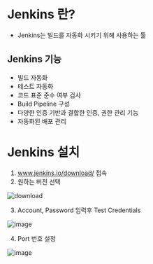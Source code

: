 Jenkins 란?
===

+ Jenkins는 빌드를 자동화 시키기 위해 사용하는 툴

Jenkins 기능
---

+ 빌드 자동화
+ 테스트 자동화
+ 코드 표준 준수 여부 검사
+ Build Pipeline 구성
+ 다양한 인증 기반과 결합한 인증, 권한 관리 기능
+ 자동화된 배포 관리

Jenkins 설치
===

1. www.jenkins.io/download/ 접속
2. 원하는 버전 선택

![download](https://user-images.githubusercontent.com/75580484/129735708-b4b33d45-8927-42b9-806b-62826de98d80.PNG)

3. Account, Password 입력후 Test Credentials

![image](https://user-images.githubusercontent.com/75580484/129736775-c67d1691-9a10-4861-bdd5-f87290e7b7ee.png)

4. Port 번호 설정
 
![image](https://user-images.githubusercontent.com/75580484/129736886-ba30e6fb-d3e3-42d2-bf1e-e3fc0787d5c6.png)

